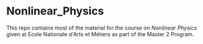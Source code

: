 # Nonlinear_Physics

This repo contains most of the material for the course on *Nonlinear Physics* given at Ecole Nationale d'Arts et Métiers as part of the Master 2 Program.
